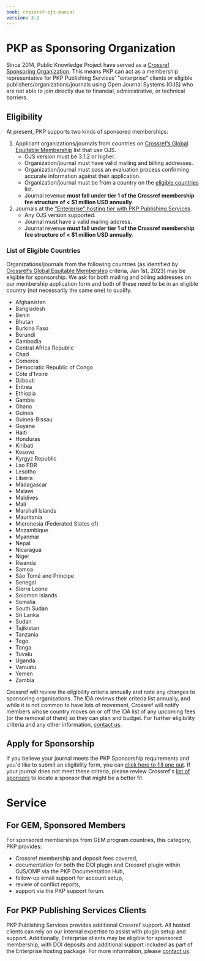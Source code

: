 ```yaml
---
book: crossref-ojs-manual
version: 3.2
---
```

# PKP as Sponsoring Organization

Since 2014, Public Knowledge Project have served as a [Crossref Sponsoring Organization](https://www.crossref.org/community/sponsors/). This means PKP can act as a membership representative for PKP Publishing Services' "enterprise" clients _or_ eligible publishers/organizations/journals using Open Journal Systems (OJS) who are not able to join directly due to financial, administrative, or technical barriers.  

## Eligibility

At present, PKP supports two kinds of sponsored memberships:

1. Applicant organizations/journals from countries on [Crossref’s Global Equitable Membership](https://www.crossref.org/gem/) list that use OJS.
    - OJS version must be 3.1.2 or higher.
    - Organization/journal must have valid mailing and billing addresses.
    - Organization/journal must pass an evaluation process confirming accurate information against their application.
    - Organization/journal must be from a country on the [eligible countries](https://www.crossref.org/gem/) list.
    - Journal revenue **must fall under tier 1 of the Crossref membership fee structure of < $1 million USD annually**.
2. Journals at the [“Enterprise” hosting tier with PKP Publishing Services](https://pkp.sfu.ca/hosting-services/hosting/journals/).
    - Any OJS version supported.
    - Journal must have a valid mailing address.
    - Journal revenue **must fall under tier 1 of the Crossref membership fee structure of < $1 million USD annually**.

### List of Eligible Countries

Organizations/journals from the following countries (as identified by [Crossref’s Global Equitable Membership](https://www.crossref.org/gem/) criteria, Jan 1st, 2023) may be eligible for sponsorship. We ask for both mailing and billing addresses on our membership application form and both of these need to be in an eligible country (not necessarily the same one) to qualify.

- Afghanistan
- Bangladesh
- Benin
- Bhutan
- Burkina Faso
- Berundi
- Cambodia
- Central Africa Republic
- Chad
- Comoros
- Democratic Republic of Congo
- Côte d'Ivoire
- Djibouti
- Eritrea
- Ethiopia
- Gambia
- Ghana
- Guinea
- Guinea-Bissau
- Guyana
- Haiti
- Honduras
- Kiribati
- Kosovo
- Kyrgyz Republic
- Lao PDR
- Lesotho
- Liberia
- Madagascar
- Malawi
- Maldives
- Mali
- Marshall Islands
- Mauritania
- Micronesia (Federated States of)
- Mozambique
- Myanmar
- Nepal
- Nicaragua
- Niger
- Rwanda
- Samoa
- São Tomé and Principe
- Senegal
- Sierra Leone
- Solomon Islands
- Somalia
- South Sudan
- Sri Lanka
- Sudan
- Tajikistan
- Tanzania
- Togo
- Tonga
- Tuvalu
- Uganda
- Vanuatu
- Yemen
- Zambia

Crossref will review the eligibility criteria annually and note any changes to sponsoring organizations. The IDA reviews their criteria list annually, and while it is not common to have lots of movement, Crossref will notify members whose country moves on or off the IDA list of any upcoming fees (or the removal of them) so they can plan and budget. For further eligibility criteria and any other information, [contact us](mailto:pkp.contact@gmail.com).

## Apply for Sponsorship

If you believe your journal meets the PKP Sponsorship requirements and you'd like to submit an eligibility form, you can [click here to fill one out](http://goo.gl/forms/2mme6t19OBp79ezp2). If your journal does not meet these criteria, please review Crossref's [list of sponsors](https://www.crossref.org/membership/about-sponsors/ ) to locate a sponsor that might be a better fit.

# Service
## For GEM, Sponsored Members

For sponsored memberships from GEM program countries, this category, PKP provides:

- Crossref membership and deposit fees covered,
- documentation for both the DOI plugin and Crossref plugin within OJS/OMP via the PKP Documentation Hub,
- follow-up email support for account setup,
- review of conflict reports,
- support via the PKP support forum.

## For PKP Publishing Services Clients

PKP Publishing Services provides additional Crossref support. All hosted clients can rely on our internal expertise to assist with plugin setup and support. Additionally, Enterprise clients may be eligible for sponsored membership, with DOI deposits and additional support included as part of the Enterprise hosting package. For more information, please [contact us](mailto:pkp.contact@gmail.com).
